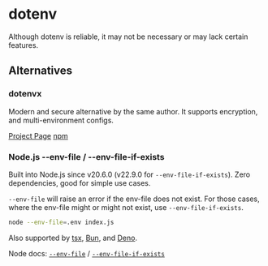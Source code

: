 # dotenv

Although dotenv is reliable, it may not be necessary or may lack certain features.

## Alternatives

### dotenvx

Modern and secure alternative by the same author. It supports encryption, and multi-environment configs.

[Project Page](https://github.com/dotenvx/dotenvx)
[npm](https://www.npmjs.com/package/@dotenvx/dotenvx)

### Node.js --env-file / --env-file-if-exists

Built into Node.js since v20.6.0 (v22.9.0 for `--env-file-if-exists`). Zero dependencies, good for simple use cases.

`--env-file` will raise an error if the env-file does not exist. For those cases, where the env-file might or might not exist, use `--env-file-if-exists`.

```bash
node --env-file=.env index.js
```

Also supported by [tsx](https://www.npmjs.com/package/tsx), [Bun](https://bun.sh/docs/runtime/env#manually-specifying-env-files), and [Deno](https://docs.deno.com/runtime/reference/env_variables/#.env-file).

Node docs: [`--env-file`](https://nodejs.org/dist/latest-v20.x/docs/api/cli.html#--env-fileconfig) / [`--env-file-if-exists`](https://nodejs.org/docs/latest-v22.x/api/cli.html#--env-file-if-existsconfig)
